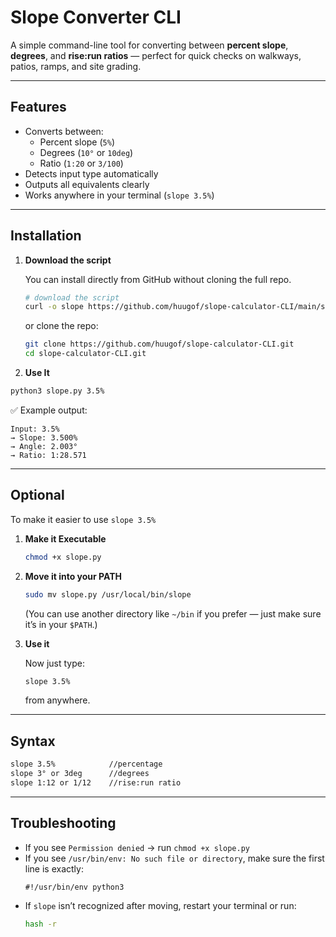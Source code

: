 # Slope Converter CLI

A simple command-line tool for converting between **percent slope**, **degrees**, and **rise:run ratios** — perfect for quick checks on walkways, patios, ramps, and site grading.

---

## Features

- Converts between:
  - Percent slope (`5%`)
  - Degrees (`10°` or `10deg`)
  - Ratio (`1:20` or `3/100`)
- Detects input type automatically
- Outputs all equivalents clearly
- Works anywhere in your terminal (`slope 3.5%`)

---

## Installation

1. **Download the script**

   You can install directly from GitHub without cloning the full repo.
   
   ```bash
   # download the script
   curl -o slope https://github.com/huugof/slope-calculator-CLI/main/slope.py
   ```

   or clone the repo:

   ```bash
   git clone https://github.com/huugof/slope-calculator-CLI.git
   cd slope-calculator-CLI.git
   ```

2. **Use It**

  ```bash
  python3 slope.py 3.5%
  ```

  ✅ Example output:
   ```
   Input: 3.5%
   → Slope: 3.500%
   → Angle: 2.003°
   → Ratio: 1:28.571
   ```
  
---

## Optional

To make it easier to use `slope 3.5%`

1. **Make it Executable**

   ```bash
   chmod +x slope.py
   ```

2. **Move it into your PATH**

   ```bash
   sudo mv slope.py /usr/local/bin/slope
   ```

   (You can use another directory like `~/bin` if you prefer — just make sure it’s in your `$PATH`.)

3. **Use it**

   Now just type:
   ```bash
   slope 3.5%
   ```
   from anywhere.

---

## Syntax

```bash
slope 3.5%            //percentage
slope 3° or 3deg      //degrees
slope 1:12 or 1/12    //rise:run ratio
```

---  

## Troubleshooting

- If you see `Permission denied` → run `chmod +x slope.py`
- If you see `/usr/bin/env: No such file or directory`, make sure the first line is exactly:
  ```
  #!/usr/bin/env python3
  ```
- If `slope` isn’t recognized after moving, restart your terminal or run:
  ```bash
  hash -r
  ```


